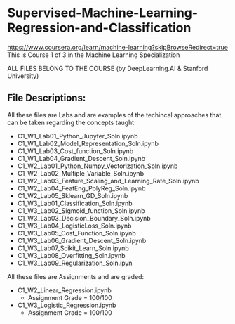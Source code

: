 # Supervised-Machine-Learning-Regression-and-Classification
https://www.coursera.org/learn/machine-learning?skipBrowseRedirect=true
This is Course 1 of 3 in the Machine Learning Specialization

ALL FILES BELONG TO THE COURSE (by DeepLearning.AI & Stanford University)

## File Descriptions:
All these files are Labs and are examples of the techincal approaches that can be taken regarding the concepts taught
- C1_W1_Lab01_Python_Jupyter_Soln.ipynb
- C1_W1_Lab02_Model_Representation_Soln.ipynb
- C1_W1_Lab03_Cost_function_Soln.ipynb
- C1_W1_Lab04_Gradient_Descent_Soln.ipynb
- C1_W2_Lab01_Python_Numpy_Vectorization_Soln.ipynb
- C1_W2_Lab02_Multiple_Variable_Soln.ipynb
- C1_W2_Lab03_Feature_Scaling_and_Learning_Rate_Soln.ipynb
- C1_W2_Lab04_FeatEng_PolyReg_Soln.ipynb
- C1_W2_Lab05_Sklearn_GD_Soln.ipynb
- C1_W3_Lab01_Classification_Soln.ipynb
- C1_W3_Lab02_Sigmoid_function_Soln.ipynb
- C1_W3_Lab03_Decision_Boundary_Soln.ipynb
- C1_W3_Lab04_LogisticLoss_Soln.ipynb
- C1_W3_Lab05_Cost_Function_Soln.ipynb
- C1_W3_Lab06_Gradient_Descent_Soln.ipynb
- C1_W3_Lab07_Scikit_Learn_Soln.ipynb
- C1_W3_Lab08_Overfitting_Soln.ipynb
- C1_W3_Lab09_Regularization_Soln.ipyn

All these files are Assignments and are graded:
- C1_W2_Linear_Regression.ipynb
  - Assignment Grade = 100/100
- C1_W3_Logistic_Regression.ipynb
  - Assignment Grade = 100/100
